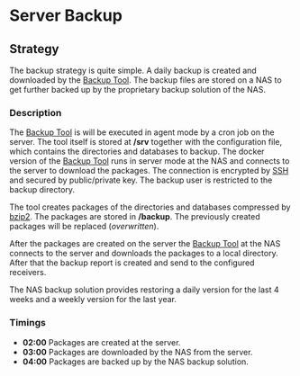 # Server Backup

## Strategy

The backup strategy is quite simple. A daily backup is created and downloaded by the [Backup Tool](https://github.com/bloodhunterd/backup-tool). The backup files are stored on a NAS to get further backed up by the proprietary backup solution of the NAS.

### Description

The [Backup Tool](https://github.com/bloodhunterd/backup-tool) is will be executed in agent mode by a cron job on the server. The tool itself is stored at **/srv** together with the configuration file, which contains the directories and databases to backup. The docker version of the [Backup Tool](https://github.com/bloodhunterd/backup-tool-docker) runs in server mode at the NAS and connects to the server to download the packages. The connection is encrypted by [SSH](https://wiki.ubuntuusers.de/SSH/) and secured by public/private key. The backup user is restricted to the backup directory.

The tool creates packages of the directories and databases compressed by [bzip2](https://www.sourceware.org/bzip2/). The packages are stored in **/backup**. The previously created packages will be replaced (*overwritten*).

After the packages are created on the server the [Backup Tool](https://github.com/bloodhunterd/backup-tool-docker) at the NAS connects to the server and downloads the packages to a local directory. After that the backup report is created and send to the configured receivers.

The NAS backup solution provides restoring a daily version for the last 4 weeks and a weekly version for the last year.

### Timings

* **02:00** Packages are created at the server.
* **03:00** Packages are downloaded by the NAS from the server.
* **04:00** Packages are backed up by the NAS backup solution.
